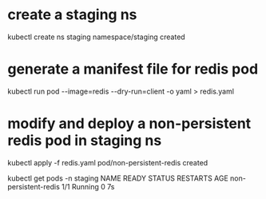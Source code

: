# create a staging ns
kubectl create ns staging
namespace/staging created

# generate a manifest file for redis pod
kubectl run pod --image=redis --dry-run=client -o yaml > redis.yaml

# modify and deploy a non-persistent redis pod in staging ns
kubectl apply -f redis.yaml 
pod/non-persistent-redis created

kubectl get pods -n staging
NAME                   READY   STATUS    RESTARTS   AGE
non-persistent-redis   1/1     Running   0          7s